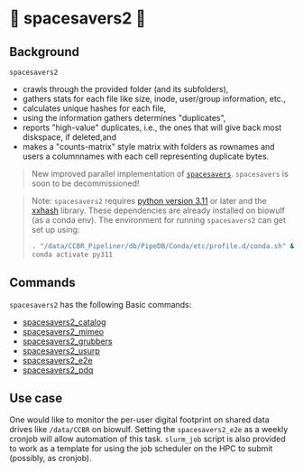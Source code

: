 # :rocket: spacesavers2 :rocket:

## Background

`spacesavers2`

- crawls through the provided folder (and its subfolders),
- gathers stats for each file like size, inode, user/group information, etc.,
- calculates unique hashes for each file,
- using the information gathers determines "duplicates",
- reports "high-value" duplicates, i.e., the ones that will give back most diskspace, if deleted,and
- makes a "counts-matrix" style matrix with folders as rownames and users a columnnames with each cell representing duplicate bytes.

> New improved parallel implementation of [`spacesavers`](https://github.com/CCBR/spacesavers). `spacesavers` is soon to be decommissioned!

> Note: `spacesavers2` requires [python version 3.11](https://www.python.org/downloads/release/python-3110/) or later and the [xxhash](https://pypi.org/project/xxhash/) library. These dependencies are already installed on biowulf (as a conda env). The environment for running `spacesavers2` can get set up using:
>
> ```bash
> . "/data/CCBR_Pipeliner/db/PipeDB/Conda/etc/profile.d/conda.sh" && \
> conda activate py311
> ```

## Commands

`spacesavers2` has the following Basic commands:

- [spacesavers2_catalog](catalog.md)
- [spacesavers2_mimeo](mimeo.md)
- [spacesavers2_grubbers](grubbers.md)
- [spacesavers2_usurp](usurp.md)
- [spacesavers2_e2e](e2e.md)
- [spacesavers2_pdq](pdq.md)

## Use case

One would like to monitor the per-user digital footprint on shared data drives like `/data/CCBR` on biowulf. Setting the `spacesavers2_e2e` as a weekly cronjob will allow automation of this task. `slurm_job` script is also provided to work as a template for using the job scheduler on the HPC to submit (possibly, as cronjob).
